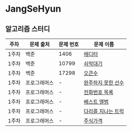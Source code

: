 # JangSeHyun

## 알고리즘 스터디

| 주차 | 문제 출처 | 문제 번호 | 문제 이름 | 
|------|-----------|-----------|-----------|
|1주차 |백준       | 1406      | [에디터](https://www.acmicpc.net/problem/1406)|
|1주차 |백준       | 10799      | [쇠막대기](https://www.acmicpc.net/problem/10799)|
|1주차 |백준       | 17298      | [오큰수](https://www.acmicpc.net/problem/17298)|
|1주차 |프로그래머스       | -      | [완주하지 못한 선수](https://programmers.co.kr/learn/courses/30/lessons/42576)|
|1주차 |프로그래머스       | -      | [전화번호 목록](https://programmers.co.kr/learn/courses/30/lessons/42577)|
|1주차 |프로그래머스       | -      | [베스트 앨범](https://programmers.co.kr/learn/courses/30/lessons/42579)|
|1주차 |프로그래머스       | -      | [다리를 지나는 트럭](https://programmers.co.kr/learn/courses/30/lessons/42583)|
|1주차 |프로그래머스       | -      | [주식가격](https://programmers.co.kr/learn/courses/30/lessons/42584)|

